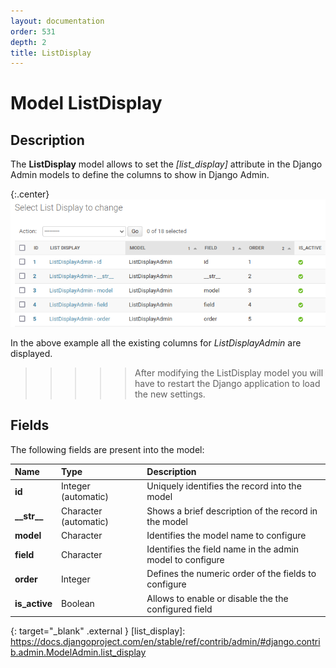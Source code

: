 ```yaml
---
layout: documentation
order: 531
depth: 2
title: ListDisplay
---
```

# Model ListDisplay

## Description

The **ListDisplay** model allows to set the *[list_display]* attribute
in the Django Admin models to define the columns to show in
Django Admin.

{:.center}
![Columns list](/resources/django-admin-settings/archive/latest/english/listdisplay.png)

In the above example all the existing columns for *ListDisplayAdmin* are
displayed.

>>>>> After modifying the ListDisplay model you will have to restart the
>>>>> Django application to load the new settings.

## Fields

The following fields are present into the model:

| Name            | Type                  | Description                                               |
|:----------------|:----------------------|:----------------------------------------------------------|
| **id**          | Integer (automatic)   | Uniquely identifies the record into the model             |
| **\_\_str\_\_** | Character (automatic) | Shows a brief description of the record in the model      |
| **model**       | Character             | Identifies the model name to configure                    |
| **field**       | Character             | Identifies the field name in the admin model to configure |
| **order**       | Integer               | Defines the numeric order of the fields to configure      |
| **is_active**   | Boolean               | Allows to enable or disable the the configured field      |

{: target="_blank" .external }
[list_display]: https://docs.djangoproject.com/en/stable/ref/contrib/admin/#django.contrib.admin.ModelAdmin.list_display
